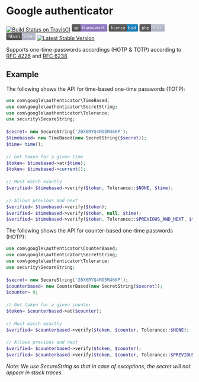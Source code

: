 Google authenticator
====================

[![Build Status on TravisCI](https://secure.travis-ci.org/xp-forge/google-authenticator.svg)](http://travis-ci.org/xp-forge/google-authenticator)
[![XP Framework Module](https://raw.githubusercontent.com/xp-framework/web/master/static/xp-framework-badge.png)](https://github.com/xp-framework/core)
[![BSD Licence](https://raw.githubusercontent.com/xp-framework/web/master/static/licence-bsd.png)](https://github.com/xp-framework/core/blob/master/LICENCE.md)
[![Required PHP 5.4+](https://raw.githubusercontent.com/xp-framework/web/master/static/php-5_4plus.png)](http://php.net/)
[![Required HHVM 3.4+](https://raw.githubusercontent.com/xp-framework/web/master/static/hhvm-3_4plus.png)](http://hhvm.com/)
[![Latest Stable Version](https://poser.pugx.org/xp-forge/google-authenticator/version.png)](https://packagist.org/packages/xp-forge/google-authenticator)

Supports one-time-passwords accordings (HOTP & TOTP) according to [RFC 4226](http://tools.ietf.org/html/rfc4226) and [RFC 6238](http://tools.ietf.org/html/rfc6238).

Example
-------
The following shows the API for time-based one-time passwords (TOTP):

```php
use com\google\authenticator\TimeBased;
use com\google\authenticator\SecretString;
use com\google\authenticator\Tolerance;
use security\SecureString;

$secret= new SecureString('2BX6RYQ4MD5M46KP');
$timebased= new TimeBased(new SecretString($secret));
$time= time();

// Get token for a given time
$token= $timebased->at($time);
$token= $timebased->current();

// Must match exactly
$verified= $timebased->verify($token, Tolerance::$NONE, $time);

// Allows previous and next
$verified= $timebased->verify($token);
$verified= $timebased->verify($token, null, $time);
$verified= $timebased->verify($token, Tolerance::$PREVIOUS_AND_NEXT, $time);
```

The following shows the API for counter-based one-time passwords (HOTP):

```php
use com\google\authenticator\CounterBased;
use com\google\authenticator\SecretString;
use com\google\authenticator\Tolerance;
use security\SecureString;

$secret= new SecureString('2BX6RYQ4MD5M46KP');
$counterbased= new CounterBased(new SecretString($secret));
$counter= 0;

// Get token for a given counter
$token= $counterbased->at($counter);

// Must match exactly
$verified= $counterbased->verify($token, $counter, Tolerance::$NONE);

// Allows previous and next
$verified= $counterbased->verify($token, $counter);
$verified= $counterbased->verify($token, $counter, Tolerance::$PREVIOUS_AND_NEXT;
```


*Note: We use SecureString so that in case of exceptions, the secret will not appear in stack traces.*